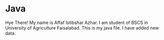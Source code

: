 # Java
Hye There! My name is Affaf Istibshar Azhar. I am student of BSCS in University of Agriculture Faisalabad.
This is my java file. I have added new data.
